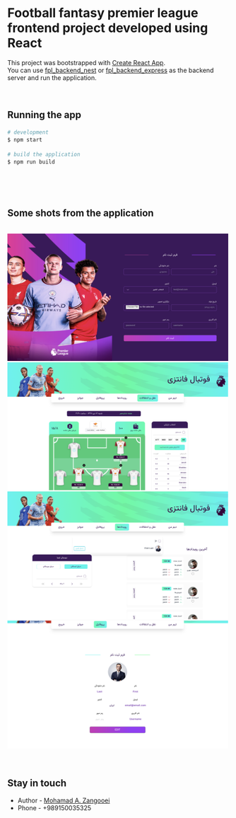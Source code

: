 # Football fantasy premier league frontend project developed using React

This project was bootstrapped with [Create React App](https://github.com/facebook/create-react-app).
</br>
You can use [fpl_backend_nest](https://github.com/moAmza/fpl_backend_nest) or [fpl_backend_express](https://github.com/moAmza/fpl_backend_express) as the backend server and run the application.
</br></br></br>

## Running the app

```bash
# development
$ npm start

# build the application
$ npm run build
```

</br></br></br>

## Some shots from the application

</br>

<img src='./src/assets/views/registerpage.png' width="500"/>
<img src='./src/assets/views/homepage.png' width="500"/>
<img src='./src/assets/views/eventspage.png' width="500"/>
<img src='./src/assets/views/profilepage.png' width="500"/>
</br></br></br>

## Stay in touch

- Author - [Mohamad A. Zangooei](https://github.com/moAmza)
- Phone - +989150035325

</br></br></br>
